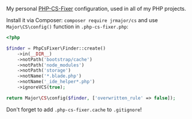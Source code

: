 My personal [PHP-CS-Fixer](https://github.com/FriendsOfPHP/PHP-CS-Fixer) configuration, used in all of my PHP projects.

Install it via Composer: `composer require jrmajor/cs` and use `Major\CS\config()` function in `.php-cs-fixer.php`:

```php
<?php

$finder = PhpCsFixer\Finder::create()
    ->in(__DIR__)
    ->notPath('bootstrap/cache')
    ->notPath('node_modules')
    ->notPath('storage')
    ->notName('*.blade.php')
    ->notName('_ide_helper*.php')
    ->ignoreVCS(true);

return Major\CS\config($finder, ['overwritten_rule' => false]);
```

Don't forget to add `.php-cs-fixer.cache` to `.gitignore`!
